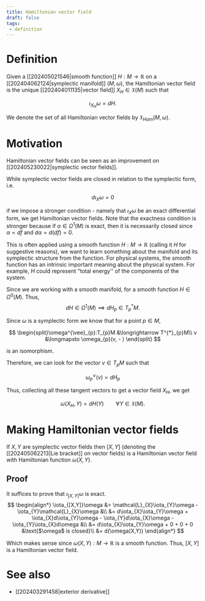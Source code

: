 ```yaml
---
title: Hamiltonian vector field
draft: false
tags:
 - definition
---
```

# Definition
Given a [[202405021546|smooth function]] $H: M \to \mathbb{R}$ on a [[202404062124|symplectic manifold]] $(M, \omega)$, the Hamiltonian vector field is the unique [[202404011135|vector field]] $X_{H} \in \mathfrak{X}(M)$ such that

$$
\iota_{X_{H}}\omega = dH.
$$

We denote the set of all Hamiltonian vector fields by $\mathfrak{X}_{Ham}(M, \omega)$.

# Motivation
Hamiltonian vector fields can be seen as an improvement on [[202405230022|symplectic vector fields]].

While symplectic vector fields are closed in relation to the symplectic form, i.e.

$$
d\iota_X\omega = 0
$$ 

if we impose a stronger condition - namely that $\iota_X\omega$ be an exact differential form, we get Hamiltonian vector fields. 
Note that the exactness condition is stronger because if $\alpha \in \Omega^{1}(M)$ is exact, then it is necessarily closed since $\alpha = df$ and $d\alpha = d(df) = 0$.

This is often applied using a smooth function $H: M \to \mathbb{R}$ 
(calling it $H$ for suggestive reasons), we want to learn something about the manifold and its symplectic structure from the function.
For physical systems, the smooth function has an intrinsic important meaning about the physical system.
For example, $H$ could represent "total energy'' of the components of the system.

Since we are working with a smooth manifold, for a smooth function $H \in \Omega^{0}(M)$.
Thus,
$$
dH \in \Omega^{1}(M) \implies dH_{p} \in T_{p}^{*}M.
$$

Since $\omega$ is a symplectic form we know that for a point $p \in M$,

$$
\begin{split}\omega^{\vee}_{p}:T_{p}M &\longrightarrow T^{*}_{p}M\\
v &\longmapsto \omega_{p}(v, - )
\end{split}
$$

is an isomorphism.

Therefore, we can look for the vector $v \in T_{p}M$ such that

$$
\omega_{p}^{\vee}(v) = dH_{p}
$$

Thus, collecting all these tangent vectors to get a vector field $X_{H}$, we get

$$
\omega(X_{H}, Y) = dH(Y) \qquad \forall Y \in \mathfrak{X}(M).
$$

# Making Hamiltonian vector fields
If $X,Y$ are symplectic vector fields then $[X,Y]$ (denoting the [[202405062213|Lie bracket]] on vector fields) is a Hamiltonian vector field with Hamiltonian function $\omega(X,Y)$.

## Proof
It suffices to prove that $\iota_{[X,Y]}\omega$ is exact.
$$
\begin{align*}
\iota_{[X,Y]}\omega &= \mathcal{L}_{X}\iota_{Y}\omega - \iota_{Y}\mathcal{L}_{X}\omega &\\
&= d\iota_{X}\iota_{Y}\omega + \iota_{X}d\iota_{Y}\omega - \iota_{Y}d\iota_{X}\omega - \iota_{Y}\iota_{X}d\omega &\\
&= d\iota_{X}\iota_{Y}\omega + 0 + 0 + 0 &\text{$\omega$ is closed}\\
&= d(\omega(X,Y))
\end{align*}
$$

Which makes sense since $\omega(X,Y):M \to \mathbb{R}$ is a smooth function.
Thus, $[X,Y]$ is a Hamiltonian vector field.

# See also
- [[202403291458|exterior derivative]]